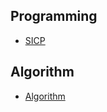 ## Programming

- [SICP](https://github.com/learntorunfast/cs-related-notes/tree/master/Structure%20and%20Interpretation%20of%20computer%20programs)

## Algorithm
- [Algorithm](https://github.com/LearnToRunFast/cs-related-notes/tree/master/Data%20Structures%20and%20Algorithms)
